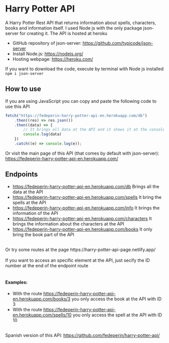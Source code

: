 # Harry Potter API
A Harry Potter Rest API that returns information about spells, characters, books and information itself. I used Node js with the only package json-server for creating it. The API is hosted at heroku <br>

- GitHub repository of json-server: https://github.com/typicode/json-server <br>
- Install Node.js: https://nodejs.org/ <br>
- Hosting webpage: https://heroku.com/ <br>

If you want to download the code, execute by terminal with Node js installed  ``npm i json-server``

## How to use
If you are using JavaScript you can copy and paste the following code to use this API <br>
```javascript
fetch("https://fedeperin-harry-potter-api-en.herokuapp.com/db")
	.then((res) => res.json())
	.then((data) => {
		// It brings all data at the API and it shows it at the console
		console.log(data)
	})
	.catch((e) => console.log(e));
```
Or visit the main page of this API (that comes by default with json-server): https://fedeperin-harry-potter-api-en.herokuapp.com/

## Endpoints
- https://fedeperin-harry-potter-api-en.herokuapp.com/db Brings all the data at the API
- https://fedeperin-harry-potter-api-en.herokuapp.com/spells It bring the spells at the API
- https://fedeperin-harry-potter-api-en.herokuapp.com/info It brings the information of the API
- https://fedeperin-harry-potter-api-en.herokuapp.com/characters It brings the information about the characters at the API
- https://fedeperin-harry-potter-api-en.herokuapp.com/books It only bring the book part of the API <br>

<br>
Or try some routes at the page https://harry-potter-api-page.netlify.app/ <br>
<br>
If you want to access an specific element at the API, just secify the ID number at the end of the endpoint route <br><br>


#### Examples: 
* With the route https://fedeperin-harry-potter-api-en.herokuapp.com/books/3 you only access the book at the API with ID 3<br>
* With the route https://fedeperin-harry-potter-api-en.herokuapp.com/spells/10 you only access the spell at the API with ID 10 <br><br>

Spanish version of this API: https://github.com/fedeperin/harry-potter-api/
